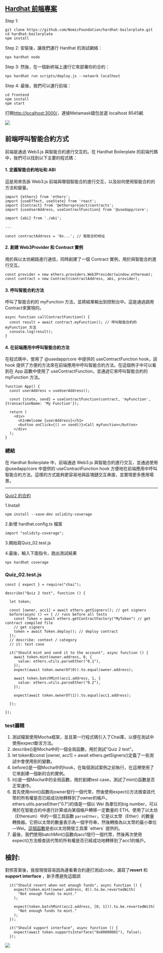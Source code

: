 ## [Hardhat 前端專案](https://github.com/NomicFoundation/hardhat-boilerplate)
Step 1:
```
git clone https://github.com/NomicFoundation/hardhat-boilerplate.git
cd hardhat-boilerplate
npm install
```
Step 2: 安裝後，讓我們運行 Hardhat 的測試網絡：

`npx hardhat node`

Step 3: 然後，在一個新終端上運行它來部署你的合約：

`npx hardhat run scripts/deploy.js --network localhost`

Step 4: 最後，我們可以運行前端：

```
cd frontend
npm install
npm start
```
打開[http://localhost:3000/](http://localhost:3000/)，連接Metamask錢包並選 localhost 8545網.


![](https://i.imgur.com/IWt3red.png)


## 前端呼叫智能合約方式

前端是通過 Web3.js 與智能合約進行交互的。在 Hardhat Boilerplate 的前端代碼中，我們可以找到以下主要的程式碼：

#### 1. 定義智能合約地址和 ABI
這是用來告訴 Web3.js 前端與哪個智能合約進行交互，以及如何使用智能合約的方法和變量。
```
import {ethers} from 'ethers';
import {useEffect, useState} from 'react';
import {Contract} from '@ethersproject/contracts';
import {useUserAddress, useContractFunction} from '@usedapp/core';

import {abi} from './abi';

...

const contractAddress = '0x...'; // 智能合約地址
```


#### 2. 創建 Web3Provider 和 Contract 實例
用於與以太坊網路進行通信，同時創建了一個 Contract 實例，用於與智能合約進行交互。
```
const provider = new ethers.providers.Web3Provider(window.ethereum);
const contract = new Contract(contractAddress, abi, provider);
```
#### 3. 呼叫智能合約方法
呼叫了智能合約的 myFunction 方法，並將結果輸出到控制台中。這是通過調用 Contract來實現的。
```
async function callContractFunction() {
  const result = await contract.myFunction(); // 呼叫智能合約的 myFunction 方法
  console.log(result);
}
```


#### 4. 在前端應用中呼叫智能合約方法
在程式碼中，使用了 @usedapp/core 中提供的 useContractFunction hook，該 hook 提供了方便的方法來在前端應用中呼叫智能合約方法。在這個例子中可以看到在 App 函數中使用了 useContractFunction，並通過它來呼叫智能合約的 myFunction 方法。
```
function App() {
  const userAddress = useUserAddress();

  const {state, send} = useContractFunction(contract, 'myFunction', {transactionName: 'My Function'});

  return (
    <div>
      <h1>Welcome {userAddress}</h1>
      <button onClick={() => send()}>Call myFunction</button>
    </div>
  );
}
```

### 總結
在 Hardhat Boilerplate 中，前端通過 Web3.js 與智能合約進行交互，並通過使用 @usedapp/core 中提供的 useContractFunction hook 方便地在前端應用中呼叫智能合約方法。這樣的方式能夠更容易地與區塊鏈交互串接，並實現更多應用場景。



---
[Quiz2 的合約](https://github.com/z-institute/Quiz/blob/main/contracts/Quiz_02.sol)

1.Install

`npm install --save-dev solidity-coverage`

2.新增 hardhat.config.ts 檔案

`import "solidity-coverage";`

3.開始寫Quiz_02.test.js

4.最後，輸入下面指令，跑出測試結果

`npx hardhat coverage`  

### Quiz_02.test.js

```
const { expect } = require("chai");

describe("Quiz 2 test", function () {
  
  let token;
   
  const [owner, acc1] = await ethers.getSigners(); // get signers
  before(async () => { // runs before all tests
    const Token = await ethers.getContractFactory("MyToken") // get contract compiled file
    // get signers
    token = await Token.deploy(); // deploy contract
  });
  // describe: context / category
  // it: test case
 
  it("Should mint and send it to the account", async function () {
    await token.mint(owner.address, 0, {
      value: ethers.utils.parseEther("0.1"),
    });
    expect(await token.ownerOf(0)).to.equal(owner.address);

    await token.batchMint(acc1.address, 1, {
      value: ethers.utils.parseEther("0.2"),
    });

    expect(await token.ownerOf(1)).to.equal(acc1.address);
    
  });

});
```
### test邏輯
1. 測試檔案使用Mocha框架，並且第一行程式碼引入了Chai庫，以便在測試中使用expect斷言方法。
1. describe()是Mocha中的一個全局函數，用於測試"Quiz 2 test"。 
1. let token和const [owner, acc1] = await ethers.getSigners()定義了一些測試中會使用到的變數。
1. before()是一個Mocha中的hook，在每個測試案例之前執行，在這裡使用了它來創建一個新的合約實例。
1. it()是一個Mocha中的全局函數，用於創建test case，測試了mint()函數是否正常運作。
1. 首先使用mint()函數向owner發行一個代幣，然後使用expect()方法檢查該代幣的所有權是否已經成功地轉移到了owner的帳戶。ethers.utils.parseEther("0.1")的值是一個以 Wei 為單位的big number，可以用於在智能合約中進行計算或向某個帳戶轉移一定數量的 ETH。使用了以太坊（Ethereum）中的一個工具函數 `parseEther`，它是以太幣（Ether）的數量轉換器。它把以太幣的數量表示為一個字符串，然後轉換為以太幣的最小單位—Wei。[這個函數](https://docs.ethers.org/v5/api/utils/bignumber/#utils-parseether.)是由以太坊開發工具庫 `ethers` 提供的。
1. 最後，我們使用batchMint()函數向acc1發行一個代幣，然後再次使用expect()方法檢查該代幣的所有權是否已經成功地轉移到了acc1的帳戶。

## 檢討:
對照答案後，我發現很容易因為邊看著合約邊打測試code，漏寫了**revert** 和 **support interface** ，新手應避免這錯誤
```
  it("Should revert when not enough funds", async function () {
    expect(token.mint(owner.address, 0)).to.be.revertedWith(
      "Not enough funds to mint."
    );

    expect(token.batchMint(acc2.address, [0, 1])).to.be.revertedWith(
      "Not enough funds to mint."
    );
  });

  it("Should support interface", async function () {
    expect(await token.supportsInterface("0x00000001"), false);
  });
```

![](https://i.imgur.com/RAC36gd.png)








